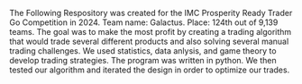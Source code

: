 The Following Respository was created for the IMC Prosperity Ready Trader Go Competition in 2024.
Team name: Galactus.
Place: 124th out of 9,139 teams.
The goal was to make the most profit by creating a trading algorithm that would trade several different products and also solving several manual trading challenges.
We used statistics, data anlysis, and game theory to develop trading strategies.  The program was written in python.  We then tested our algorithm and iterated the design in order to optimize our trades.
